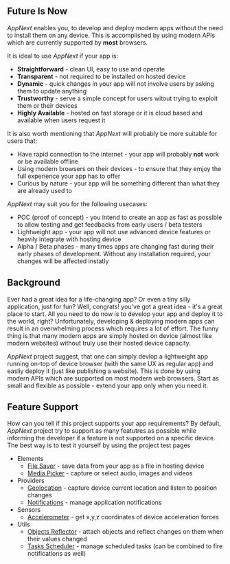 ## Future Is Now

*AppNext* enables you, to develop and deploy modern apps without the need to install them on any device. This is accomplished by using modern APIs which are currently supported by **most** browsers.

It is ideal to use *AppNext* if your app is:

* **Straightforward** - clean UI, easy to use and operate 
* **Transparent** - not required to be installed on hosted device
* **Dynamic** - quick changes in your app will not involve users by asking them to update anything
* **Trustworthy** - serve a simple concept for users witout trying to exploit them or their devices
* **Highly Available** - hosted on fast storage or it is cloud based and available when users request it

It is also worth mentioning that *AppNext* will probably be more suitable for users that:

* Have rapid connection to the internet - your app will probably **not** work or be available offline
* Using modern browsers on their devices - to ensure that they emjoy the full experience your app has to offer
* Curious by nature - your app will be something different than what they are already used to

*AppNext* may suit you for the following usecases:

* POC (proof of concept) - you intend to create an app as fast as possible to allow testing and get feedbacks from early users / beta testers
* Lightweight app - your app will not use advanced device features or heavily integrate with hosting device
* Alpha / Beta phases - many times apps are changing fast during their early phases of development. Without any installation required, your changes will be affected instatly

## Background

Ever had a great idea for a life-changing app? Or even a tiny silly application, just for fun? Well, congrats! you've got a great idea - it's a great place to start. All you need to do now is to develop your app and deploy it to the world, right? Unfortunately, developing & deploying modern apps can result in an overwhelming process which requires a lot of effort. The funny thing is that many modern apps are simply hosted on device (almost like modern websites) without truly use their hosted device capacity.

*AppNext* project suggest, that one can simply devlop a lightweight app running on-top of device browser (with the same UX as regular app) and easliy deploy it (just like publishing a website). This is done by using modern APIs which are supported on most modern web browsers. Start as small and flexible as possible - extend your app only when you need it. 

## Feature Support

How can you tell if this project supports your app requirements? By default, *AppNext* project try to support as many featutres as possible while informing the developer if a feature is not supported on a specific device. The best way is to test it yourself by using the project test pages
* Elements
    * [File Saver](/test/core.file-saver.html) - save data from your app as a file in hosting device
    * [Media Picker](/test/core.media-picker.html) - capture or select audio, images and videos
* Providers
    * [Geolocation](/test/core.geolocation.html) - capture device current location and listen to position changes
    * [Notifications](/test/core.notification.html) - manage application notifications
* Sensors
    * [Accelerometer](/test/core.accelerometer.html) - get x,y,z coordinates of device acceleration forces
* Utils
    * [Objects Reflector](/test/core.reflector.html) - attach objects and reflect changes on them when their values changed
    * [Tasks Scheduler](/test/core.scheduler.html) - manage scheduled tasks (can be combined to fire notifications as well)
    


